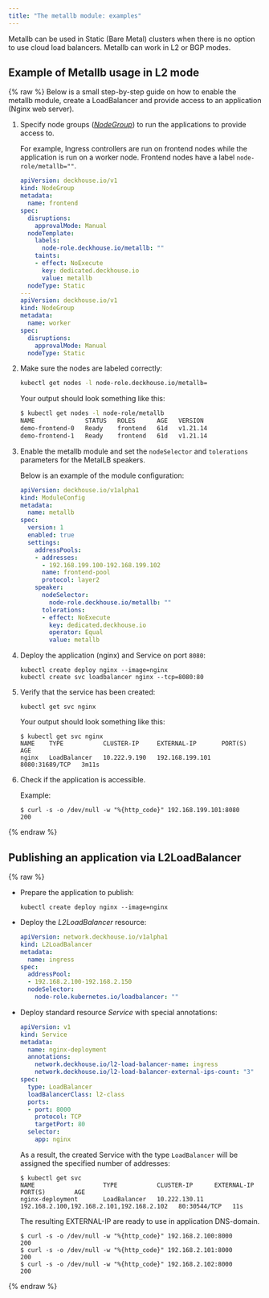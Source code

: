 ```yaml
---
title: "The metallb module: examples"
---
```


Metallb can be used in Static (Bare Metal) clusters when there is no option to use cloud load balancers. Metallb can work in L2 or BGP modes.

## Example of Metallb usage in L2 mode

{% raw %}
Below is a small step-by-step guide on how to enable the metallb module, create a LoadBalancer and provide access to an application (Nginx web server).

1. Specify node groups ([_NodeGroup_](../040-node-manager/cr.html#nodegroup)) to run the applications to provide access to.

   For example, Ingress controllers are run on frontend nodes while the application is run on a worker node. Frontend nodes have a label `node-role/metallb=""`.

   ```yaml
   apiVersion: deckhouse.io/v1
   kind: NodeGroup
   metadata:
     name: frontend
   spec:
     disruptions:
       approvalMode: Manual
     nodeTemplate:
       labels:
         node-role.deckhouse.io/metallb: ""
       taints:
       - effect: NoExecute
         key: dedicated.deckhouse.io
         value: metallb
     nodeType: Static
   ---
   apiVersion: deckhouse.io/v1
   kind: NodeGroup
   metadata:
     name: worker
   spec:
     disruptions:
       approvalMode: Manual
     nodeType: Static
   ```

1. Make sure the nodes are labeled correctly:

   ```bash
   kubectl get nodes -l node-role.deckhouse.io/metallb=
   ```

   Your output should look something like this:

   ```bash
   $ kubectl get nodes -l node-role/metallb
   NAME              STATUS   ROLES      AGE   VERSION
   demo-frontend-0   Ready    frontend   61d   v1.21.14
   demo-frontend-1   Ready    frontend   61d   v1.21.14
   ```

1. Enable the metallb module and set the `nodeSelector` and `tolerations` parameters for the MetalLB speakers.

   Below is an example of the module configuration:

   ```yaml
   apiVersion: deckhouse.io/v1alpha1
   kind: ModuleConfig
   metadata:
     name: metallb
   spec:
     version: 1
     enabled: true
     settings:
       addressPools:
       - addresses:
         - 192.168.199.100-192.168.199.102
         name: frontend-pool
         protocol: layer2
       speaker:
         nodeSelector:
           node-role.deckhouse.io/metallb: ""
         tolerations:
         - effect: NoExecute
           key: dedicated.deckhouse.io
           operator: Equal
           value: metallb
   ```

1. Deploy the application (nginx) and Service on port `8080`:

   ```shell
   kubectl create deploy nginx --image=nginx
   kubectl create svc loadbalancer nginx --tcp=8080:80
   ```

1. Verify that the service has been created:

   ```shell
   kubectl get svc nginx
   ```

   Your output should look something like this:

   ```shell
   $ kubectl get svc nginx
   NAME    TYPE           CLUSTER-IP     EXTERNAL-IP       PORT(S)          AGE
   nginx   LoadBalancer   10.222.9.190   192.168.199.101   8080:31689/TCP   3m11s
   ```

1. Check if the application is accessible.

   Example:

   ```console
   $ curl -s -o /dev/null -w "%{http_code}" 192.168.199.101:8080
   200
   ```

{% endraw %}

## Publishing an application via L2LoadBalancer

{% raw %}

* Prepare the application to publish:

  ```shell
  kubectl create deploy nginx --image=nginx
  ```

* Deploy the _L2LoadBalancer_ resource:

  ```yaml
  apiVersion: network.deckhouse.io/v1alpha1
  kind: L2LoadBalancer
  metadata:
    name: ingress
  spec:
    addressPool:
    - 192.168.2.100-192.168.2.150
    nodeSelector:
      node-role.kubernetes.io/loadbalancer: ""
  ```

* Deploy standard resource _Service_ with special annotations:

  ```yaml
  apiVersion: v1
  kind: Service
  metadata:
    name: nginx-deployment
    annotations:
      network.deckhouse.io/l2-load-balancer-name: ingress
      network.deckhouse.io/l2-load-balancer-external-ips-count: "3"
  spec:
    type: LoadBalancer
    loadBalancerClass: l2-class
    ports:
    - port: 8000
      protocol: TCP
      targetPort: 80
    selector:
      app: nginx
  ```

  As a result, the created Service with the type `LoadBalancer` will be assigned the specified number of addresses:

  ```shell
  $ kubectl get svc
  NAME                   TYPE           CLUSTER-IP      EXTERNAL-IP                                 PORT(S)        AGE
  nginx-deployment       LoadBalancer   10.222.130.11   192.168.2.100,192.168.2.101,192.168.2.102   80:30544/TCP   11s
  ```

  The resulting EXTERNAL-IP are ready to use in application DNS-domain.

  ```shell
  $ curl -s -o /dev/null -w "%{http_code}" 192.168.2.100:8000
  200
  $ curl -s -o /dev/null -w "%{http_code}" 192.168.2.101:8000
  200
  $ curl -s -o /dev/null -w "%{http_code}" 192.168.2.102:8000
  200
  ```

{% endraw %}
